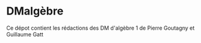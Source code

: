 # DMalgèbre
Ce dépot contient les rédactions des DM d'algèbre 1 de Pierre Goutagny et Guillaume Gatt
